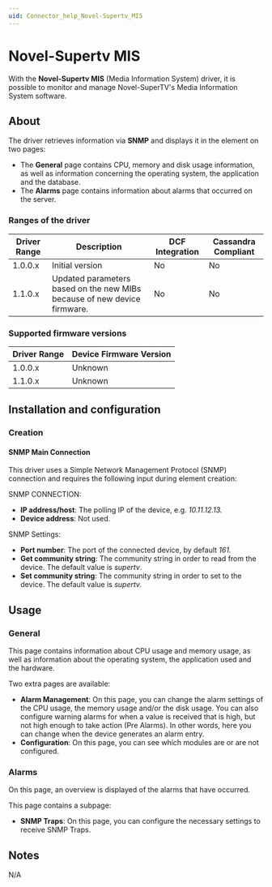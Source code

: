 ```yaml
---
uid: Connector_help_Novel-Supertv_MIS
---
```


# Novel-Supertv MIS

With the **Novel-Supertv MIS** (Media Information System) driver, it is possible to monitor and manage Novel-SuperTV's Media Information System software.

## About

The driver retrieves information via **SNMP** and displays it in the element on two pages:

- The **General** page contains CPU, memory and disk usage information, as well as information concerning the operating system, the application and the database.
- The **Alarms** page contains information about alarms that occurred on the server.

### Ranges of the driver

| **Driver Range** | **Description**                                                          | **DCF Integration** | **Cassandra Compliant** |
|------------------|--------------------------------------------------------------------------|---------------------|-------------------------|
| 1.0.0.x          | Initial version                                                          | No                  | No                      |
| 1.1.0.x          | Updated parameters based on the new MIBs because of new device firmware. | No                  | No                      |

### Supported firmware versions

| **Driver Range** | **Device Firmware Version** |
|------------------|-----------------------------|
| 1.0.0.x          | Unknown                     |
| 1.1.0.x          | Unknown                     |

## Installation and configuration

### Creation

#### SNMP Main Connection

This driver uses a Simple Network Management Protocol (SNMP) connection and requires the following input during element creation:

SNMP CONNECTION:

- **IP address/host**: The polling IP of the device, e.g. *10.11.12.13.*
- **Device address**: Not used.

SNMP Settings:

- **Port number**: The port of the connected device, by default *161.*
- **Get community string**: The community string in order to read from the device. The default value is *supertv*.
- **Set community string**: The community string in order to set to the device. The default value is *supertv.*

## Usage

### General

This page contains information about CPU usage and memory usage, as well as information about the operating system, the application used and the hardware.

Two extra pages are available:

- **Alarm Management**: On this page, you can change the alarm settings of the CPU usage, the memory usage and/or the disk usage. You can also configure warning alarms for when a value is received that is high, but not high enough to take action (Pre Alarms). In other words, here you can change when the device generates an alarm entry.
- **Configuration**: On this page, you can see which modules are or are not configured.

### Alarms

On this page, an overview is displayed of the alarms that have occurred.

This page contains a subpage:

- **SNMP Traps**: On this page, you can configure the necessary settings to receive SNMP Traps.

## Notes

N/A

